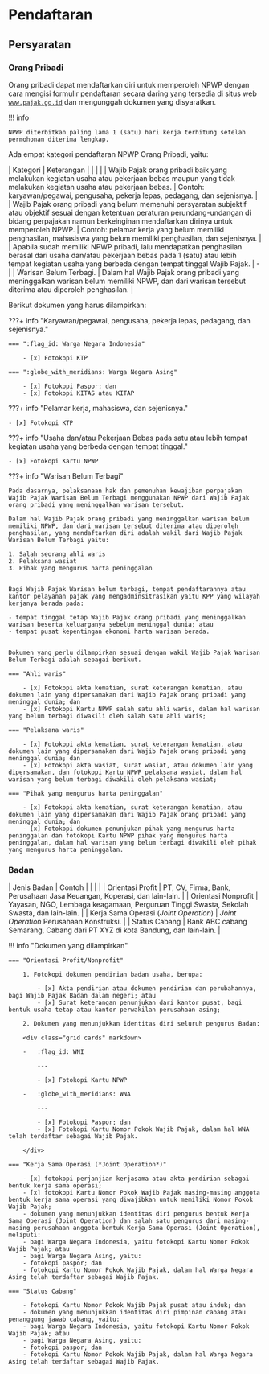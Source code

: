 # Pendaftaran
## Persyaratan
### Orang Pribadi
Orang pribadi dapat mendaftarkan diri untuk memperoleh NPWP dengan cara mengisi formulir pendaftaran secara daring yang tersedia di situs web [`www.pajak.go.id`](https://pajak.go.id/id) dan mengunggah dokumen yang disyaratkan.

!!! info

    NPWP diterbitkan paling lama 1 (satu) hari kerja terhitung setelah permohonan diterima lengkap.

Ada empat kategori pendaftaran NPWP Orang Pribadi, yaitu:

| Kategori | Keterangan |
| | |
| Wajib Pajak orang pribadi baik yang melakukan kegiatan usaha atau pekerjaan bebas maupun yang tidak melakukan kegiatan usaha atau pekerjaan bebas. | Contoh: karyawan/pegawai, pengusaha, pekerja lepas, pedagang, dan sejenisnya. |
| Wajib Pajak orang pribadi yang belum memenuhi persyaratan subjektif atau objektif sesuai dengan ketentuan peraturan perundang-undangan di bidang perpajakan namun berkeinginan mendaftarkan dirinya untuk memperoleh NPWP. | Contoh: pelamar kerja yang belum memiliki penghasilan, mahasiswa yang belum memiliki penghasilan, dan sejenisnya. |
| Apabila sudah memiliki NPWP pribadi, lalu mendapatkan penghasilan berasal dari usaha dan/atau pekerjaan bebas pada 1 (satu) atau lebih tempat kegiatan usaha yang berbeda dengan tempat tinggal Wajib Pajak. | - |
| Warisan Belum Terbagi.  | Dalam hal Wajib Pajak orang pribadi yang meninggalkan warisan belum memiliki NPWP, dan dari warisan tersebut diterima atau diperoleh penghasilan. |


Berikut dokumen yang harus dilampirkan:

???+ info "Karyawan/pegawai, pengusaha, pekerja lepas, pedagang, dan sejenisnya."

    === ":flag_id: Warga Negara Indonesia"

        - [x] Fotokopi KTP

    === ":globe_with_meridians: Warga Negara Asing"

        - [x] Fotokopi Paspor; dan
        - [x] Fotokopi KITAS atau KITAP

???+ info "Pelamar kerja, mahasiswa, dan sejenisnya."

    - [x] Fotokopi KTP

???+ info "Usaha dan/atau Pekerjaan Bebas pada satu atau lebih tempat kegiatan usaha yang berbeda dengan tempat tinggal."

    - [x] Fotokopi Kartu NPWP

???+ info "Warisan Belum Terbagi"

    Pada dasarnya, pelaksanaan hak dan pemenuhan kewajiban perpajakan Wajib Pajak Warisan Belum Terbagi menggunakan NPWP dari Wajib Pajak orang pribadi yang meninggalkan warisan tersebut.

    Dalam hal Wajib Pajak orang pribadi yang meninggalkan warisan belum memiliki NPWP, dan dari warisan tersebut diterima atau diperoleh penghasilan, yang mendaftarkan diri adalah wakil dari Wajib Pajak Warisan Belum Terbagi yaitu:

    1. Salah seorang ahli waris
    2. Pelaksana wasiat
    3. Pihak yang mengurus harta peninggalan
     
    
    Bagi Wajib Pajak Warisan belum terbagi, tempat pendaftarannya atau kantor pelayanan pajak yang mengadminsitrasikan yaitu KPP yang wilayah kerjanya berada pada:

    - tempat tinggal tetap Wajib Pajak orang pribadi yang meninggalkan warisan beserta keluarganya sebelum meninggal dunia; atau
    - tempat pusat kepentingan ekonomi harta warisan berada.


    Dokumen yang perlu dilampirkan sesuai dengan wakil Wajib Pajak Warisan Belum Terbagi adalah sebagai berikut.
        
    === "Ahli waris"

        - [x] Fotokopi akta kematian, surat keterangan kematian, atau dokumen lain yang dipersamakan dari Wajib Pajak orang pribadi yang meninggal dunia; dan
        - [x] Fotokopi Kartu NPWP salah satu ahli waris, dalam hal warisan yang belum terbagi diwakili oleh salah satu ahli waris;
    
    === "Pelaksana waris"

        - [x] Fotokopi akta kematian, surat keterangan kematian, atau dokumen lain yang dipersamakan dari Wajib Pajak orang pribadi yang meninggal dunia; dan
        - [x] Fotokopi akta wasiat, surat wasiat, atau dokumen lain yang dipersamakan, dan fotokopi Kartu NPWP pelaksana wasiat, dalam hal warisan yang belum terbagi diwakili oleh pelaksana wasiat;
    
    === "Pihak yang mengurus harta peninggalan"

        - [x] Fotokopi akta kematian, surat keterangan kematian, atau dokumen lain yang dipersamakan dari Wajib Pajak orang pribadi yang meninggal dunia; dan
        - [x] Fotokopi dokumen penunjukan pihak yang mengurus harta peninggalan dan fotokopi Kartu NPWP pihak yang mengurus harta peninggalan, dalam hal warisan yang belum terbagi diwakili oleh pihak yang mengurus harta peninggalan.

### Badan

| Jenis Badan | Contoh |
| | |
| Orientasi Profit | PT, CV, Firma, Bank, Perusahaan Jasa Keuangan, Koperasi, dan lain-lain. |
| Orientasi Nonprofit | Yayasan, NGO, Lembaga keagamaan, Perguruan Tinggi Swasta, Sekolah Swasta, dan lain-lain. |
| Kerja Sama Operasi (*Joint Operation*) | *Joint Operation* Perusahaan Konstruksi. |
| Status Cabang | Bank ABC cabang Semarang, Cabang dari PT XYZ di kota Bandung, dan lain-lain. |

!!! info "Dokumen yang dilampirkan"

    === "Orientasi Profit/Nonprofit"

        1. Fotokopi dokumen pendirian badan usaha, berupa:

            - [x] Akta pendirian atau dokumen pendirian dan perubahannya, bagi Wajib Pajak Badan dalam negeri; atau
            - [x] Surat keterangan penunjukan dari kantor pusat, bagi bentuk usaha tetap atau kantor perwakilan perusahaan asing;

        2. Dokumen yang menunjukkan identitas diri seluruh pengurus Badan:
        
        <div class="grid cards" markdown>

        -   :flag_id: WNI

            ---

            - [x] Fotokopi Kartu NPWP

        -   :globe_with_meridians: WNA

            ---

            - [x] Fotokopi Paspor; dan
            - [x] Fotokopi Kartu Nomor Pokok Wajib Pajak, dalam hal WNA telah terdaftar sebagai Wajib Pajak.

        </div>            

    === "Kerja Sama Operasi (*Joint Operation*)"

        - [x] fotokopi perjanjian kerjasama atau akta pendirian sebagai bentuk kerja sama operasi;
        - [x] fotokopi Kartu Nomor Pokok Wajib Pajak masing-masing anggota bentuk kerja sama operasi yang diwajibkan untuk memiliki Nomor Pokok Wajib Pajak;
        - dokumen yang menunjukkan identitas diri pengurus bentuk Kerja Sama Operasi (Joint Operation) dan salah satu pengurus dari masing-masing perusahaan anggota bentuk Kerja Sama Operasi (Joint Operation), meliputi: 
        - bagi Warga Negara Indonesia, yaitu fotokopi Kartu Nomor Pokok Wajib Pajak; atau
        - bagi Warga Negara Asing, yaitu:
        - fotokopi paspor; dan
        - fotokopi Kartu Nomor Pokok Wajib Pajak, dalam hal Warga Negara Asing telah terdaftar sebagai Wajib Pajak.

    === "Status Cabang"

        - fotokopi Kartu Nomor Pokok Wajib Pajak pusat atau induk; dan
        - dokumen yang menunjukkan identitas diri pimpinan cabang atau penanggung jawab cabang, yaitu:
        - bagi Warga Negara Indonesia, yaitu fotokopi Kartu Nomor Pokok Wajib Pajak; atau
        - bagi Warga Negara Asing, yaitu:
        - fotokopi paspor; dan
        - fotokopi Kartu Nomor Pokok Wajib Pajak, dalam hal Warga Negara Asing telah terdaftar sebagai Wajib Pajak.

